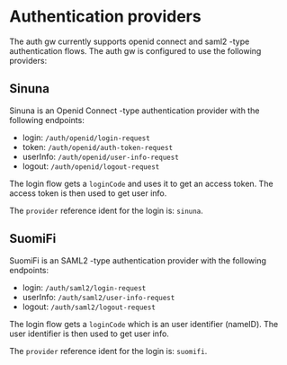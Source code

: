 # Authentication providers

The auth gw currently supports openid connect and saml2 -type authentication flows. The auth gw is configured to use the following providers:

## Sinuna

Sinuna is an Openid Connect -type authentication provider with the following endpoints:

- login: `/auth/openid/login-request`
- token: `/auth/openid/auth-token-request`
- userInfo: `/auth/openid/user-info-request`
- logout: `/auth/openid/logout-request`

The login flow gets a `loginCode` and uses it to get an access token. The access token is then used to get user info.

The `provider` reference ident for the login is: `sinuna`.

## SuomiFi

SuomiFi is an SAML2 -type authentication provider with the following endpoints:

- login: `/auth/saml2/login-request`
- userInfo: `/auth/saml2/user-info-request`
- logout: `/auth/saml2/logout-request`

The login flow gets a `loginCode` which is an user identifier (nameID). The user identifier is then used to get user info.

The `provider` reference ident for the login is: `suomifi`.

